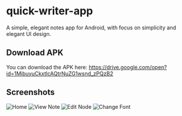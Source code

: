 # quick-writer-app
A simple, elegant notes app for Android, with focus on simplicity and elegant UI design.

## Download APK
You can download the APK here: https://drive.google.com/open?id=1MibuyuCkxtlcAQtrNuZG1wsnd_zPQzB2

## Screenshots

![Home](https://github.com/adam-p/markdown-here/raw/master/assets/screen1.png "Home")
![View Note](https://github.com/adam-p/markdown-here/raw/master/assets/screen2.png "View Note")
![Edit Node](https://github.com/adam-p/markdown-here/raw/master/assets/screen3.png "Edit Note")
![Change Font](https://github.com/adam-p/markdown-here/raw/master/assets/screen4.png "Change Font")
